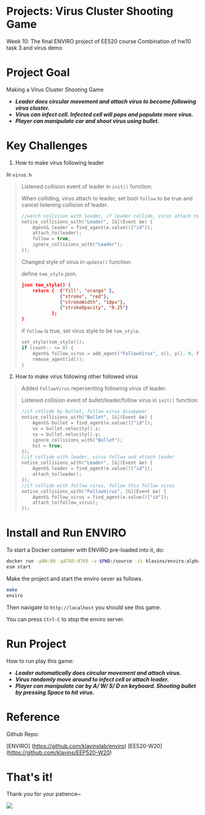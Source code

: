 Projects: Virus Cluster Shooting Game
===
Week 10: The final ENVIRO project of EE520 course
Combination of hw10 task 3 and virus demo

Project Goal
===
Making a Virus Cluster Shooting Game

- ***Leader does circular movement and attach virus to become following virus cluster.***
- ***Virus can infect cell. Infected cell will pops and populate more virus.***
- ***Player can manipulate car and shoot virus using bullet.***

Key Challenges
===

1. How to make virus following leader 

In `virus.h`
> Listened collision event of leader in `init()` function:
> 
> When colliding, virus attach to leader, set bool `follow` to be true and cancel listening collision of leader.
> ```c++
> //watch collision with leader, if leader collide, virus attach to leader   
> notice_collisions_with("Leader", [&](Event &e) {
>     Agent& leader = find_agent(e.value()["id"]);
>     attach_to(leader);
>     follow = true;
>     ignore_collisions_with("Leader");
> }); 
> ```

> Changed style of virus in `update()` function:
> 
> define `tem_style` json. 
> ```json
> json tem_style() {
>     return {  {"fill", "orange" }, 
>               {"stroke", "red"}, 
>               {"strokeWidth", "10px"},
>               {"strokeOpacity", "0.25"}
>            };
> }      
> ```
> 
> if `follow` is true, set virus style to be `tem_style`. 
> ```c++
> set_style(tem_style());
> if (count-- <= 0) {
>     Agent& follow_virus = add_agent("FollowVirus", x(), y(), 0, FOLLOW_VIRUS_STYLE);
>     remove_agent(id());
> }
> ```

2. How to make virus following other followed virus
> Added `FollowVirus` repersenting following virus of leader.
> 
> Listened collision event of bullet/leader/follow virus in `init()` function:
> ```c++
> //if collide by bullet, follow virus disappear
> notice_collisions_with("Bullet", [&](Event &e) {
>     Agent& bullet = find_agent(e.value()["id"]);
>     vx = bullet.velocity().x;
>	  vy = bullet.velocity().y;
>	  ignore_collisions_with("Bullet");
>	  hit = true;
> }); 
> //if collide with leader, virus follow and attach leader      
> notice_collisions_with("Leader", [&](Event &e) {
>	  Agent& leader = find_agent(e.value()["id"]);
>	  attach_to(leader);
> });  
> //if collide with follow virus, follow this follow virus
> notice_collisions_with("FollowVirus", [&](Event &e) {
> 	  Agent& follow_virus = find_agent(e.value()["id"]);
>	  attach_to(follow_virus);
> });
> ```

Install and Run ENVIRO
===

To start a Docker container with ENVIRO pre-loaded into it, do:

```bash
docker run -p80:80 -p8765:8765 -v $PWD:/source -it klavins/enviro:alpha bash
esm start
```

Make the project and start the enviro sever as follows.
```bash
make
enviro
```

Then navigate to `http://localhost` you should see this game. 

You can press `Ctrl-C` to stop the enviro server. 

Run Project
===
How to run play this game:

- ***Leader automatically does circular movement and attach virus.***
- ***Virus randomly move around to infect cell or attach leader.***
- ***Player can manipulate car by A/ W/ S/ D on keyboard. Shooting bullet by pressing Space to hit virus.***

Reference
===
Github Repo:

[ENVIRO] (https://github.com/klavinslab/enviro) 
[EE520-W20] (https://github.com/klavins/EEP520-W20)

That's it!
===
Thank you for your patience~

<img src="https://media0.giphy.com/media/l0MYyDa8S9ghzNebm/source.gif">
